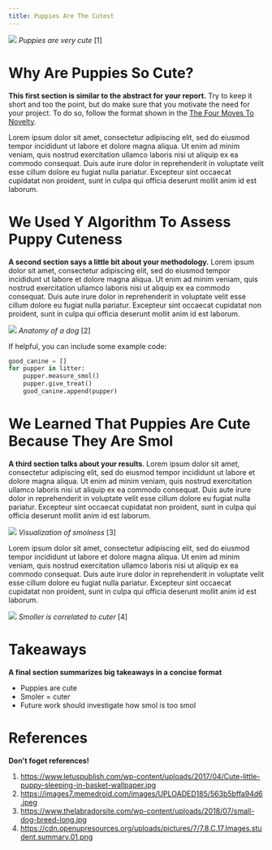 ```yaml
---
title: Puppies Are The Cutest
---
```

![](https://www.letuspublish.com/wp-content/uploads/2017/04/Cute-little-puppy-sleeping-in-basket-wallpaper.jpg)
_Puppies are very cute_ [1]

# Why Are Puppies So Cute?
__This first section is similar to the abstract for your report.__ Try to keep it short and too the point, but do make sure that you motivate the need for your project. To do so, follow the format shown in the [The Four Moves To Novelty](https://www.cmu.edu/gcc/handouts-and-resources/handouts/novelty-handout.pdf#:~:text=Establish%20Novelty%20With%20Four%20Rhetorical%20Moves%201%29%20Explain,4%29%20Fill%20that%20gap%20with%20the%20present%20research).

Lorem ipsum dolor sit amet, consectetur adipiscing elit, sed do eiusmod tempor incididunt ut labore et dolore magna aliqua. Ut enim ad minim veniam, quis nostrud exercitation ullamco laboris nisi ut aliquip ex ea commodo consequat. Duis aute irure dolor in reprehenderit in voluptate velit esse cillum dolore eu fugiat nulla pariatur. Excepteur sint occaecat cupidatat non proident, sunt in culpa qui officia deserunt mollit anim id est laborum.

# We Used Y Algorithm To Assess Puppy Cuteness
__A second section says a little bit about your methodology.__ Lorem ipsum dolor sit amet, consectetur adipiscing elit, sed do eiusmod tempor incididunt ut labore et dolore magna aliqua. Ut enim ad minim veniam, quis nostrud exercitation ullamco laboris nisi ut aliquip ex ea commodo consequat. Duis aute irure dolor in reprehenderit in voluptate velit esse cillum dolore eu fugiat nulla pariatur. Excepteur sint occaecat cupidatat non proident, sunt in culpa qui officia deserunt mollit anim id est laborum.

![](https://images7.memedroid.com/images/UPLOADED185/563b5bffa94d6.jpeg)
_Anatomy of a dog_ [2]

If helpful, you can include some example code:
```Python
good_canine = []
for pupper in litter:
    pupper.measure_smol()
    pupper.give_treat()
    good_canine.append(pupper)
```

# We Learned That Puppies Are Cute Because They Are Smol
__A third section talks about your results__. Lorem ipsum dolor sit amet, consectetur adipiscing elit, sed do eiusmod tempor incididunt ut labore et dolore magna aliqua. Ut enim ad minim veniam, quis nostrud exercitation ullamco laboris nisi ut aliquip ex ea commodo consequat. Duis aute irure dolor in reprehenderit in voluptate velit esse cillum dolore eu fugiat nulla pariatur. Excepteur sint occaecat cupidatat non proident, sunt in culpa qui officia deserunt mollit anim id est laborum.

![](https://www.thelabradorsite.com/wp-content/uploads/2018/07/small-dog-breed-long.jpg)
_Visualization of smolness_ [3]

Lorem ipsum dolor sit amet, consectetur adipiscing elit, sed do eiusmod tempor incididunt ut labore et dolore magna aliqua. Ut enim ad minim veniam, quis nostrud exercitation ullamco laboris nisi ut aliquip ex ea commodo consequat. Duis aute irure dolor in reprehenderit in voluptate velit esse cillum dolore eu fugiat nulla pariatur. Excepteur sint occaecat cupidatat non proident, sunt in culpa qui officia deserunt mollit anim id est laborum.

![](https://cdn.openupresources.org/uploads/pictures/7/7.8.C.17.Images.student.summary.01.png)
_Smoller is correlated to cuter_ [4]

# Takeaways
__A final section summarizes big takeaways in a concise format__
- Puppies are cute
- Smoler = cuter
- Future work should investigate how smol is too smol

# References
__Don't foget references!__
1. https://www.letuspublish.com/wp-content/uploads/2017/04/Cute-little-puppy-sleeping-in-basket-wallpaper.jpg
2. https://images7.memedroid.com/images/UPLOADED185/563b5bffa94d6.jpeg
3. https://www.thelabradorsite.com/wp-content/uploads/2018/07/small-dog-breed-long.jpg
4. https://cdn.openupresources.org/uploads/pictures/7/7.8.C.17.Images.student.summary.01.png
